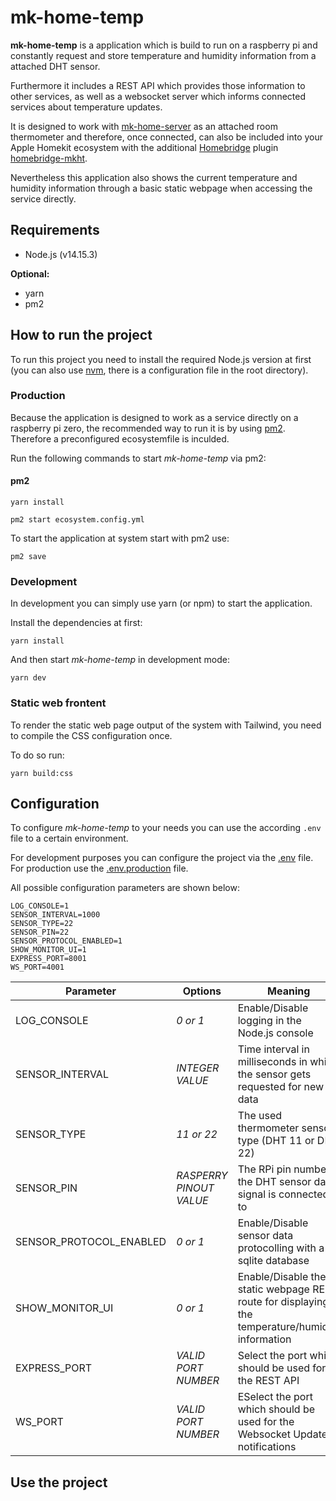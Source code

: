 # mk-home-temp

**mk-home-temp** is a application which is build to run on a raspberry pi and constantly request and store temperature and humidity information from a attached DHT sensor.

Furthermore it includes a REST API which provides those information to other services, as well as a websocket server which informs connected services about temperature updates.

It is designed to work with [mk-home-server](https://github.com/Mo0812/mk-home-server) as an attached room thermometer and therefore, once connected, can also be included into your Apple Homekit ecosystem with the additional [Homebridge]() plugin [homebridge-mkht](https://github.com/Mo0812/homebridge-mkht).

Nevertheless this application also shows the current temperature and humidity information through a basic static webpage when accessing the service directly.

## Requirements

- Node.js (v14.15.3)

**Optional:**
- yarn
- pm2

## How to run the project

To run this project you need to install the required Node.js version at first (you can also use [nvm](https://github.com/nvm-sh/nvm), there is a configuration file in the root directory).

### Production

Because the application is designed to work as a service directly on a raspberry pi zero, the recommended way to run it is by using [pm2](https://github.com/Unitech/pm2).
Therefore a preconfigured ecosystemfile is inculded.

Run the following commands to start *mk-home-temp* via pm2:

#### pm2

```
yarn install
```

```
pm2 start ecosystem.config.yml
```

To start the application at system start with pm2 use:

```
pm2 save
```

### Development

In development you can simply use yarn (or npm) to start the application.

Install the dependencies at first:

```
yarn install
```

And then start *mk-home-temp* in development mode:

```
yarn dev
```

### Static web frontent

To render the static web page output of the system with Tailwind, you need to compile the CSS configuration once.

To do so run:

```
yarn build:css
```

## Configuration

To configure *mk-home-temp* to your needs you can use the according `.env` file to a certain environment.

For development purposes you can configure the project via the [.env](.env) file.
For production use the [.env.production](.env.production) file.

All possible configuration parameters are shown below:

```
LOG_CONSOLE=1
SENSOR_INTERVAL=1000
SENSOR_TYPE=22
SENSOR_PIN=22
SENSOR_PROTOCOL_ENABLED=1
SHOW_MONITOR_UI=1
EXPRESS_PORT=8001
WS_PORT=4001
```

| Parameter | Options | Meaning |
| - | - | - |
| LOG_CONSOLE | *0 or 1* | Enable/Disable logging in the Node.js console |
| SENSOR_INTERVAL | *INTEGER VALUE* | Time interval in milliseconds in which the sensor gets requested for new data |
| SENSOR_TYPE | *11 or 22* | The used thermometer sensor type (DHT 11 or DHT 22) |
| SENSOR_PIN | *RASPERRY PINOUT VALUE* | The RPi pin number the DHT sensor data signal is connected to |
| SENSOR_PROTOCOL_ENABLED | *0 or 1* | Enable/Disable sensor data protocolling with a sqlite database |
| SHOW_MONITOR_UI | *0 or 1* | Enable/Disable the static webpage REST route for displaying the temperature/humidity information |
| EXPRESS_PORT | *VALID PORT NUMBER* | Select the port which should be used for the REST API |
| WS_PORT | *VALID PORT NUMBER* | ESelect the port which should be used for the Websocket Update notifications |

## Use the project